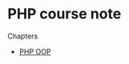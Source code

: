 # PHP course note

Chapters
- [PHP OOP](https://github.com/KKOA/lynda-notes/tree/master/php/php-oop)

